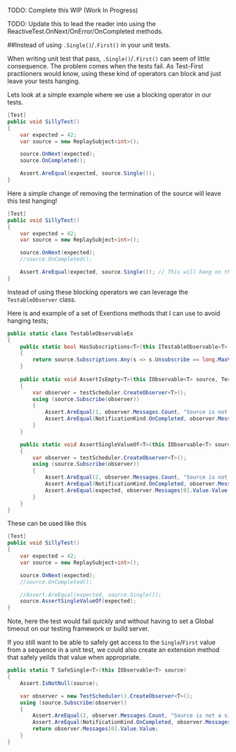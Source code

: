 TODO: Complete this WIP (Work In Progress)

TODO: Update this to lead the reader into using the ReactiveTest.OnNext/OnError/OnCompleted methods.


##Instead of using `.Single()`/`.First()` in your unit tests.

When writing unit test that pass, `.Single()`/`.First()` can seem of little consequence.
The problem comes when the tests fail.
As Test-First practiioners would know, using these kind of operators can block and just leave your tests hanging.

Lets look at a simple example where we use a blocking operator in our tests.

```csharp
[Test]
public void SillyTest()
{
    var expected = 42;
    var source = new ReplaySubject<int>();

    source.OnNext(expected);
    source.OnCompleted();

    Assert.AreEqual(expected, source.Single());
}
```

Here a simple change of removing the termination of the source will leave this test hanging!

```csharp
[Test]
public void SillyTest()
{
    var expected = 42;
    var source = new ReplaySubject<int>();

    source.OnNext(expected);
    //source.OnCompleted();

    Assert.AreEqual(expected, source.Single()); // This will hang on the .Single!
}
```


Instead of using these blocking operators we can leverage the `TestableObserver` class.

Here is and example of a set of Exentions methods that I can use to avoid hanging tests;

```csharp
public static class TestableObservableEx
{
    public static bool HasSubscriptions<T>(this ITestableObservable<T> source)
    {
        return source.Subscriptions.Any(s => s.Unsubscribe == long.MaxValue);
    }
    
    public static void AssertIsEmpty<T>(this IObservable<T> source, TestScheduler testScheduler = new TestScheduler())
    {
        var observer = testScheduler.CreateObserver<T>();
        using (source.Subscribe(observer))
        {
            Assert.AreEqual(1, observer.Messages.Count, "Source is not an empty sequence.");
            Assert.AreEqual(NotificationKind.OnCompleted, observer.Messages[0].Value.Kind, "Only one notification was expected : OnCompleted.");
        }
    }

    public static void AssertSingleValueOf<T>(this IObservable<T> source, T expected, TestScheduler testScheduler = new TestScheduler())
    {
        var observer = testScheduler.CreateObserver<T>();
        using (source.Subscribe(observer))
        {
            Assert.AreEqual(2, observer.Messages.Count, "Source is not a single value sequence.");
            Assert.AreEqual(NotificationKind.OnCompleted, observer.Messages[1].Value.Kind, "Only two notifications were expected : OnNext(expected) and OnCompleted.");
            Assert.AreEqual(expected, observer.Messages[0].Value.Value, "Value from sequence does not match expected.");
        }
    }
}
```

These can be used like this

```csharp
[Test]
public void SillyTest()
{
    var expected = 42;
    var source = new ReplaySubject<int>();

    source.OnNext(expected);
    //source.OnCompleted();

    //Assert.AreEqual(expected, source.Single());
    source.AssertSingleValueOf(expected);
}
```

Note, here the test would fail quickly and without having to set a Global timeout on our testing framework or build server.


If you still want to be able to safely get access to the `Single`/`First` value from a sequence in a unit test, we could also create an extension method that safely yeilds that value when appropriate.

```csharp
public static T SafeSingle<T>(this IObservable<T> source)
{
    Assert.IsNotNull(source);

    var observer = new TestScheduler().CreateObserver<T>();
    using (source.Subscribe(observer))
    {
        Assert.AreEqual(2, observer.Messages.Count, "Source is not a single value sequence.");
        Assert.AreEqual(NotificationKind.OnCompleted, observer.Messages[1].Value.Kind, "Only two message were expected : OnNext(expected) and OnCompleted.");
        return observer.Messages[0].Value.Value;
    }
}
```
